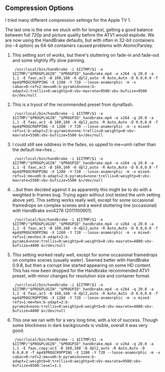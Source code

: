 Compression Options
-------------------

I tried many different compression settings for the Apple TV 1.

The last one is the one we stuck with for longest, getting a good balance between full 720p and picture quality before the ATV1 would explode. We are now using the HandBrake defaults, but with often in 32-bit containers (no -4 option) as 64-bit containers caused problems with AtomicParsley.

1. This setting sort of works, but there's stuttering on fade-in and fade-out and some slightly iffy slow panning.

		/usr/local/bin/handbrake -i $IITMP/$1 -o $IITMP/"$PROGPLUGIN"_"$PROGPID"_handbrake.mp4 -e x264 -q 20.0 -a 1,1 -E faac,ac3 -B 160,160 -6 dpl2,auto -R Auto,Auto -D 0.0,0.0 -f mp4$PROGCROPPING -X 1280 -Y 720 --loose-anamorphic -m -x cabac=0:ref=2:me=umh:b-pyramid=none:b-adapt=2:trellis=0:weightp=0:vbv-maxrate=9500:vbv-bufsize=9500 &>/dev/null

2. This is a tryout of the recommended preset from dynaflash. 

		/usr/local/bin/handbrake -i $IITMP/$1 -o $IITMP/"$PROGPLUGIN"_"$PROGPID"_handbrake.mp4 -e x264 -q 20.0 -a 1,1 -E faac,ac3 -B 160,160 -6 dpl2,auto -R Auto,Auto -D 0.0,0.0 -f mp4$PROGCROPPING -X 1280 -Y 720 --loose-anamorphic -m -x mixed-refs=1:b-adapt=2:b-pyramid=none:trellis=0:weightp=0:vbv-maxrate=5500:vbv-bufsize=5500 &>/dev/null

3. I could still see oddness in the fades, so upped to me=umh rather than the default me=hex...

		/usr/local/bin/handbrake -i $IITMP/$1 -o $IITMP/"$PROGPLUGIN"_"$PROGPID"_handbrake.mp4 -e x264 -q 20.0 -a 1,1 -E faac,ac3 -B 160,160 -6 dpl2,auto -R Auto,Auto -D 0.0,0.0 -f mp4$PROGCROPPING -X 1280 -Y 720 --loose-anamorphic -m -x mixed-refs=1:me=umh:b-adapt=2:b-pyramid=none:trellis=0:weightp=0:vbv-maxrate=5500:vbv-bufsize=5500 &>/dev/null

4. ...but then decided against it as apparently this might be to do with a weighted b-frames bug. Trying again without (not tested the umh setting above yet). This setting works really well, except for some occasional framedrops on complex scenes and a weird stuttering line (occasional) with HandBrake svn4276 (2011100901).

		/usr/local/bin/handbrake -i $IITMP/$1 -o $IITMP/"$PROGPLUGIN"_"$PROGPID"_handbrake.mp4 -e x264 -q 20.0 -a 1,1 -E faac,ac3 -B 160,160 -6 dpl2,auto -R Auto,Auto -D 0.0,0.0 -f mp4$PROGCROPPING -X 1280 -Y 720 --loose-anamorphic -m -x mixed-refs=1:me=hex:b-adapt=2:b-pyramid=none:trellis=0:weightp=0:weightb=0:vbv-maxrate=4800:vbv-bufsize=4800 &>/dev/null

5. This setting worked really well, except for some occasional framedrops on complex scenes (usually water). Seemed better with HandBrake 0.9.8, but then a corrupt line started appearing on some HD content. This has now been dropped for the Handbrake recommended ATV1 preset, with minor changes for resolution size and container format.

		/usr/local/bin/handbrake -i $IITMP/$1 -o $IITMP/"$PROGPLUGIN"_"$PROGPID"_handbrake.mp4 -e x264 -q 20.0 -a 1,1 -E faac,ac3 -B 160,160 -6 dpl2,auto -R Auto,Auto -D 0.0,0.0 -f mp4$PROGCROPPING -X 1280 -Y 720 --loose-anamorphic -m -x mixed-refs=1:me=hex:b-adapt=2:b-pyramid=none:trellis=0:weightp=0:weightb=0:vbv-maxrate=4800:vbv-bufsize=4800 &>/dev/null

6. This one we ran with for a very long time, with a lot of success. Though some blockiness in dark backgrounds is visible, overall it was very good.

		/usr/local/bin/handbrake -i $IITMP/$1 -o $IITMP/"$PROGPLUGIN"_"$PROGPID"_handbrake.mp4 -e x264 -q 20.0 -a 1,1 -E faac,copy:ac3 -B 160,160 -6 dpl2,auto -R Auto,Auto -D 0.0,0.0 -f mp4$PROGCROPPING -X 1280 -Y 720 --loose-anamorphic -m -x cabac=0:ref=2:me=umh:b-pyramid=none:b-adapt=2:weightb=0:trellis=0:weightp=0:vbv-maxrate=9500:vbv-bufsize=9500:level=3.1

